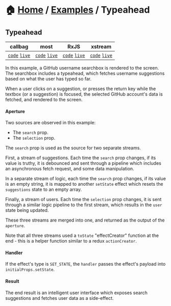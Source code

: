 # 🏠 [Home](../../) / [Examples](../) / Typeahead

## Typeahead

<!-- prettier-ignore-start -->
| callbag | most | RxJS | xstream |
| --- | --- | --- | --- |
| [`code`](https://git.io/fAZ1E) [`live`](https://codesandbox.io/s/github/fanduel-oss/refract/tree/master/examples/typeahead/callbag) | [`code`](https://git.io/fAZ1W) [`live`](https://codesandbox.io/s/github/fanduel-oss/refract/tree/master/examples/typeahead/most)  | [`code`](https://git.io/fAZ1n) [`live`](https://codesandbox.io/s/github/fanduel-oss/refract/tree/master/examples/typeahead/rxjs)  | [`code`](https://git.io/fAZ1G) [`live`](https://codesandbox.io/s/github/fanduel-oss/refract/tree/master/examples/typeahead/xstream)  |
<!-- prettier-ignore-end -->

In this example, a GitHub username searchbox is rendered to the screen. The searchbox includes a typeahead, which fetches username suggestions based on what the user has typed so far.

When a user clicks on a suggestion, or presses the return key while the textbox (or a suggestion) is focused, the selected GitHub account's data is fetched, and rendered to the screen.

#### Aperture

Two sources are observed in this example:

*   The `search` prop.
*   The `selection` prop.

The `search` prop is used as the source for two separate streams.

First, a stream of suggestions. Each time the `search` prop changes, if its value is truthy, it is debounced and sent through a pipeline which includes an asynchronous fetch request, and some data manipulation.

In a separate stream of logic, each time the `search` prop changes, if its value is an empty string, it is mapped to another `setState` effect which resets the `suggestions` state to an empty array.

Finally, a stream of users. Each time the `selection` prop changes, it is sent through a similar logic pipeline to the first stream, which results in the `user` state being updated.

These three streams are merged into one, and returned as the output of the `aperture`.

Note that all three streams used a `toState` "effectCreator" function at the end - this is a helper function similar to a redux `actionCreator`.

#### Handler

If the effect's type is `SET_STATE`, the `handler` passes the effect's payload into `initialProps.setState`.

#### Result

The end result is an intelligent user interface which exposes search suggestions and fetches user data as a side-effect.
